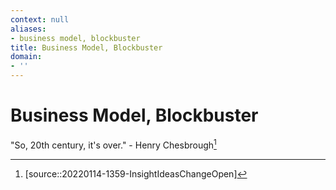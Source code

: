 ```yaml
---
context: null
aliases:
- business model, blockbuster
title: Business Model, Blockbuster
domain:
- ''
---
```


# Business Model, Blockbuster

"So, 20th century, it's over." - Henry Chesbrough[^1]

[^1]: [source::20220114-1359-InsightIdeasChangeOpen]
